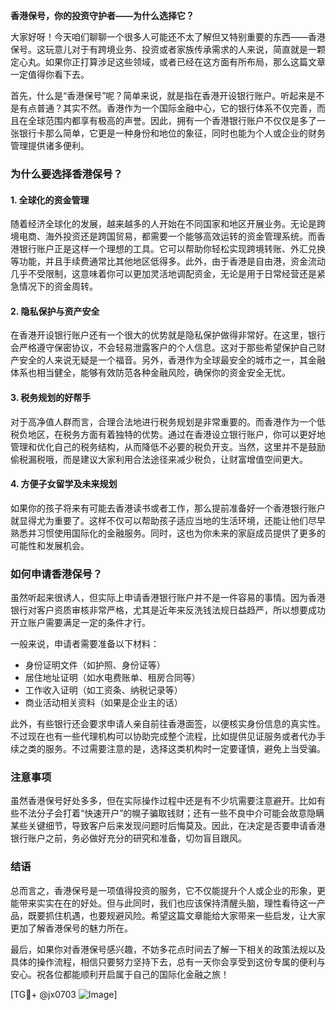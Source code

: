 **香港保号，你的投资守护者——为什么选择它？**

大家好呀！今天咱们聊聊一个很多人可能还不太了解但又特别重要的东西——香港保号。这玩意儿对于有跨境业务、投资或者家族传承需求的人来说，简直就是一颗定心丸。如果你正打算涉足这些领域，或者已经在这方面有所布局，那么这篇文章一定值得你看下去。

首先，什么是“香港保号”呢？简单来说，就是指在香港开设银行账户。听起来是不是有点普通？其实不然。香港作为一个国际金融中心，它的银行体系不仅完善，而且在全球范围内都享有极高的声誉。因此，拥有一个香港银行账户不仅仅是多了一张银行卡那么简单，它更是一种身份和地位的象征，同时也能为个人或企业的财务管理提供诸多便利。

### **为什么要选择香港保号？**

#### 1. **全球化的资金管理**
随着经济全球化的发展，越来越多的人开始在不同国家和地区开展业务。无论是跨境电商、海外投资还是跨国贸易，都需要一个能够高效运转的资金管理系统。而香港银行账户正是这样一个理想的工具。它可以帮助你轻松实现跨境转账、外汇兑换等功能，并且手续费通常比其他地区低得多。此外，由于香港是自由港，资金流动几乎不受限制，这意味着你可以更加灵活地调配资金，无论是用于日常经营还是紧急情况下的资金周转。

#### 2. **隐私保护与资产安全**
在香港开设银行账户还有一个很大的优势就是隐私保护做得非常好。在这里，银行会严格遵守保密协议，不会轻易泄露客户的个人信息。这对于那些希望保护自己财产安全的人来说无疑是一个福音。另外，香港作为全球最安全的城市之一，其金融体系也相当健全，能够有效防范各种金融风险，确保你的资金安全无忧。

#### 3. **税务规划的好帮手**
对于高净值人群而言，合理合法地进行税务规划是非常重要的。而香港作为一个低税负地区，在税务方面有着独特的优势。通过在香港设立银行账户，你可以更好地管理和优化自己的税务结构，从而降低不必要的税负开支。当然，这里并不是鼓励偷税漏税哦，而是建议大家利用合法途径来减少税负，让财富增值空间更大。

#### 4. **方便子女留学及未来规划**
如果你的孩子将来有可能去香港读书或者工作，那么提前准备好一个香港银行账户就显得尤为重要了。这样不仅可以帮助孩子适应当地的生活环境，还能让他们尽早熟悉并习惯使用国际化的金融服务。同时，这也为你未来的家庭成员提供了更多的可能性和发展机会。

### **如何申请香港保号？**

虽然听起来很诱人，但实际上申请香港银行账户并不是一件容易的事情。因为香港银行对客户资质审核非常严格，尤其是近年来反洗钱法规日益趋严，所以想要成功开立账户需要满足一定的条件才行。

一般来说，申请者需要准备以下材料：
- 身份证明文件（如护照、身份证等）
- 居住地址证明（如水电费账单、租房合同等）
- 工作收入证明（如工资条、纳税记录等）
- 商业活动相关资料（如果是企业主的话）

此外，有些银行还会要求申请人亲自前往香港面签，以便核实身份信息的真实性。不过现在也有一些代理机构可以协助完成整个流程，比如提供见证服务或者代办手续之类的服务。不过需要注意的是，选择这类机构时一定要谨慎，避免上当受骗。

### **注意事项**

虽然香港保号好处多多，但在实际操作过程中还是有不少坑需要注意避开。比如有些不法分子会打着“快速开户”的幌子骗取钱财；还有一些不良中介可能会故意隐瞒某些关键细节，导致客户后来发现问题时后悔莫及。因此，在决定是否要申请香港银行账户之前，务必做好充分的研究和准备，切勿盲目跟风。

### **结语**

总而言之，香港保号是一项值得投资的服务，它不仅能提升个人或企业的形象，更能带来实实在在的好处。但与此同时，我们也应该保持清醒头脑，理性看待这一产品，既要抓住机遇，也要规避风险。希望这篇文章能给大家带来一些启发，让大家更加了解香港保号的魅力所在。

最后，如果你对香港保号感兴趣，不妨多花点时间去了解一下相关的政策法规以及具体的操作流程，相信只要努力坚持下去，总有一天你会享受到这份专属的便利与安心。祝各位都能顺利开启属于自己的国际化金融之旅！

[TG💪+ @jx0703 ![Image](https://github.com/user-attachments/assets/dbca1d08-cadb-493c-b0ec-ad6f7a83f270)]